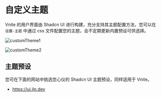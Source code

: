 # 自定义主题

Vnite 的用户界面由 Shadcn UI 进行构建，充分支持其主题配置方法，您可以在 `设置-主题` 中通过 css 文件配置您的主题，会不定期更新内置预设可供选择。

![customTheme1](https://img.timero.xyz/i/2025/04/02/67ed28ddd7e27.webp)

![customTheme2](https://img.timero.xyz/i/2025/04/02/67ed28f963528.webp)

## 主题预设

您可在下面的网站中挑选您心仪的 Shadcn UI 主题预设，同样适用于 Vnite。

- https://ui.jln.dev
